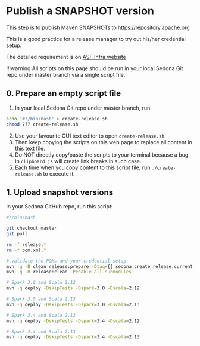 # Publish a SNAPSHOT version

This step is to publish Maven SNAPSHOTs to https://repository.apache.org

This is a good practice for a release manager to try out his/her credential setup.

The detailed requirement is on [ASF Infra website](https://infra.apache.org/publishing-maven-artifacts.html)

!!!warning
    All scripts on this page should be run in your local Sedona Git repo under master branch via a single script file.

## 0. Prepare an empty script file

1. In your local Sedona Git repo under master branch, run
```bash
echo '#!/bin/bash' > create-release.sh
chmod 777 create-release.sh
```
2. Use your favourite GUI text editor to open `create-release.sh`.
3. Then keep copying the scripts on this web page to replace all content in this text file.
4. Do NOT directly copy/paste the scripts to your terminal because a bug in `clipboard.js` will create link breaks in such case.
5. Each time when you copy content to this script file, run `./create-release.sh` to execute it.

## 1. Upload snapshot versions

In your Sedona GitHub repo, run this script:

```bash
#!/bin/bash

git checkout master
git pull

rm -f release.*
rm -f pom.xml.*

# Validate the POMs and your credential setup
mvn -q -B clean release:prepare -Dtag={{ sedona_create_release.current_git_tag }} -DreleaseVersion={{ sedona_create_release.current_version }} -DdevelopmentVersion={{ sedona_create_release.current_snapshot }} -Dresume=false -DdryRun=true -Penable-all-submodules -Darguments="-DskipTests"
mvn -q -B release:clean -Penable-all-submodules

# Spark 3.0 and Scala 2.12
mvn -q deploy -DskipTests -Dspark=3.0 -Dscala=2.12

# Spark 3.0 and Scala 2.13
mvn -q deploy -DskipTests -Dspark=3.0 -Dscala=2.13

# Spark 3.4 and Scala 2.12
mvn -q deploy -DskipTests -Dspark=3.4 -Dscala=2.12

# Spark 3.4 and Scala 2.13
mvn -q deploy -DskipTests -Dspark=3.4 -Dscala=2.13
```
